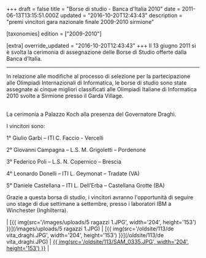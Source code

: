 +++
draft = false
title = "Borse di studio - Banca d'Italia 2010"
date = 2011-06-13T13:15:51.000Z
updated = "2016-10-20T12:43:43"
description = "premi vincitori gara nazionale finale 2009-2010 sirmione"

[taxonomies]
edition = ["2009-2010"]

[extra]
override_updated = "2016-10-20T12:43:43"
+++
Il 13 giugno 2011 si è svolta la cerimonia di assegnazione delle Borse di Studio offerte dalla Banca d’Italia.

<div style="text-align: center;">

- - -

</div>
In relazione alle modifiche al processo di selezione per la partecipazione alle Olimpiadi Internazionali di Informatica, le borse di studio sono state assegnate ai cinque migliori classificati alle Olimpiadi Italiane di Informatica 2010 svolte a Sirmione presso il Garda Village.

<br/> La cerimonia a Palazzo Koch alla presenza del Governatore Draghi.

I vincitori sono:

1° Giulio Garbi – ITI C. Faccio - Vercelli

2° Giovanni Campagna – L.S. M. Grigoletti – Pordenone

3° Federico Poli – L.S. N. Copernico – Brescia

4° Leonardo Donelli – ITI L. Geymonat – Tradate (VA)

5° Daniele Castellana – ITI L. Dell’Erba – Castellana Grotte (BA)

Grazie a questa borsa di studio, i vincitori avranno l'opportunità di seguire uno stage di due settimane a settembre, presso i laboratori IBM a Winchester (Inghilterra).

\| [{{ img(src='/images/uploads/5 ragazzi 1.JPG', width='204', height='153') }}](/images/uploads/5 ragazzi 1.JPG) | [{{ img(src='/oldsite/113/de vita_draghi.JPG', width='204', height='153') }}](/oldsite/113/de vita_draghi.JPG) | [{{ img(src='/oldsite/113/SAM_0335.JPG', width='204', height='153') }}](/oldsite/113/SAM_0335.JPG) |
